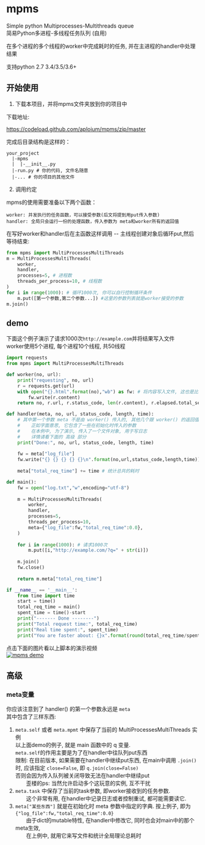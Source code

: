 # mpms
Simple python Multiprocesses-Multithreads queue  
简易Python多进程-多线程任务队列 (自用)  
  
在多个进程的多个线程的worker中完成耗时的任务, 并在主进程的handler中处理结果  
  
支持python 2.7 3.4/3.5/3.6+ 

## 开始使用

1. 下载本项目，并将mpms文件夹放到你的项目中

下载地址:

https://codeload.github.com/aploium/mpms/zip/master

完成后目录结构是这样的：

```
your_project
  |-mpms
  |  |-__init__.py
  |-run.py # 你的代码, 文件名随意
  |-... # 你的项目的其他文件
```

2. 调用约定

mpms的使用需要准备以下两个函数：

```
worker: 并发执行的任务函数，可以接受参数(后文将提到用put传入参数)
handler: 全局只会运行一份的处理函数，传入参数为 meta和worker所有的返回值
```

在写好worker和handler后在主函数这样调用 -- 主线程创建对象后循环put,然后等待结束:

```python
from mpms import MultiProcessesMultiThreads
m = MultiProcessesMultiThreads(
    worker,
    handler,
    processes=5, # 进程数
    threads_per_process=10, # 线程数
)
for i in range(1000): # 循环1000次, 你可以自行控制循环条件
    m.put([第一个参数,第二个参数...]) #这里的参数列表就是worker接受的参数
m.join()
```

## demo

下面这个例子演示了请求1000次`http://example.com`并将结果写入文件  
worker使用5个进程, 每个进程10个线程, 共50线程  

```python
import requests
from mpms import MultiProcessesMultiThreads

def worker(no, url):
    print("requesting", no, url)
    r = requests.get(url)
    with open("{}.html".format(no),"wb") as fw: # 将内容写入文件, 这也是比较耗时的IO操作
        fw.write(r.content)
    return no, r.url, r.status_code, len(r.content), r.elapsed.total_seconds()

def handler(meta, no, url, status_code, length, time):
    # 其中第一个参数 meta 不是由 worker() 传入的, 其他几个跟 worker() 的返回值一一对应
    #    正如字面意思, 它包含了一些在初始化时传入的参数
    #    在本例中, 为了演示, 传入了一个文件对象, 用于写日志
    #    详情请看下面的 高级 部分
    print("Done:", no, url, status_code, length, time)
    
    fw = meta["log_file"]
    fw.write("{} {} {} {} {}\n".format(no,url,status_code,length,time))
    
    meta["total_req_time"] += time # 统计总共的耗时

def main():
    fw = open("log.txt","w",encoding="utf-8")
    
    m = MultiProcessesMultiThreads(
        worker,
        handler,
        processes=5,
        threads_per_process=10,
        meta={"log_file":fw,"total_req_time":0.0},
    )
    
    for i in range(1000): # 请求1000次
        m.put([i,"http://example.com/?q=" + str(i)])
    
    m.join()
    fw.close()
    
    return m.meta["total_req_time"]

if __name__ == '__main__':
    from time import time
    start = time()
    total_req_time = main()
    spent_time = time()-start
    print("------- Done --------")
    print("Total request time:", total_req_time)
    print("Real time spent:", spent_time)
    print("You are faster about: {}x".format(round(total_req_time/spent_time,3)))
```

点击下面的图片看以上脚本的演示视频  
[![mpms demo](https://asciinema.org/a/85802.png)](https://asciinema.org/a/85802)  

## 高级
### meta变量
你应该注意到了 handler() 的第一个参数永远是 `meta`  
其中包含了三样东西:  
1. `meta.self` 或者 `meta.mpmt` 中保存了当前的 MultiProcessesMultiThreads 实例  
 以上面demo的例子, 就是 main 函数中的 q 变量.  
 `meta.self`的作用主要是为了在handler中往队列put东西  
 限制: 在目前版本, 如果需要在handler中继续put东西, 在main中调用 `.join()` 时, 应该指定 `close=False`, 即 `q.join(close=False)`  
 否则会因为传入队列被关闭导致无法在handler中继续put  
　　歪楼的ps: 当然允许启动多个这玩意的实例, 互不干扰  
2. `meta.task` 中保存了当前的task参数, 即worker接收到的任务参数.  
　　这个非常有用, 在handler中记录日志或者控制重试, 都可能需要读它.  
3. `meta["某些东西"]` 就是在初始化时 meta 参数中指定的字典.  按上例子, 即为`{"log_file":fw,"total_req_time":0.0}`  
　　由于dict的mutable特性, 在handler中修改它, 同时也会对main中的那个meta生效,  
　　在上例中, 就用它来写文件和统计全局理论总耗时  

